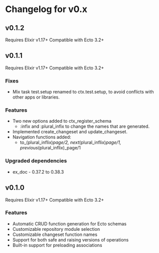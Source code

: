 # Changelog for v0.x

## v0.1.2
Requires Elixir v1.17+
Compatible with Ecto 3.2+


## v0.1.1
Requires Elixir v1.17+
Compatible with Ecto 3.2+

### Fixes
- Mix task test.setup renamed to ctx.test.setup, to avoid conflicts with other apps or libraries.

### Features
- Two new options added to ctx_register_schema
    - :infix and :plural_infix to change the names that are generated.
- Implemented create_changeset and update_changeset.
- Navigation functions added:
    - to_(plural_inflix)_page/2, next_(plural_inflix)_page/1, previous_(plural_inflix)_page/1 

### Upgraded dependencies
- ex_doc - 0.37.2 to 0.38.3

## v0.1.0

Requires Elixir v1.17+
Compatible with Ecto 3.2+

### Features

- Automatic CRUD function generation for Ecto schemas
- Customizable repository module selection
- Customizable changeset function names
- Support for both safe and raising versions of operations
- Built-in support for preloading associations
